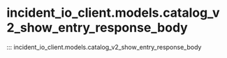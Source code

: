 # incident_io_client.models.catalog_v2_show_entry_response_body

::: incident_io_client.models.catalog_v2_show_entry_response_body
